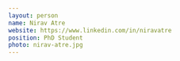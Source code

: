 ```yaml
---
layout: person
name: Nirav Atre
website: https://www.linkedin.com/in/niravatre
position: PhD Student
photo: nirav-atre.jpg
---
```

